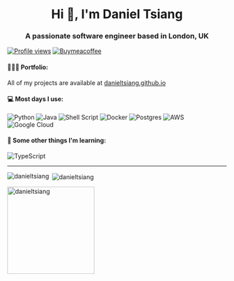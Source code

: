 <h1 align="center">Hi 👋, I'm Daniel Tsiang</h1>
<h3 align="center">A passionate software engineer based in London, UK</h3>

[![Profile views](https://komarev.com/ghpvc/?username=danieltsiang&label=Profile%20views&color=0e75b6&style=flat)](https://github.com/DanielTsiang)
[![Buymeacoffee](https://img.shields.io/badge/Donate-Buy%20Me%20A%20Coffee-orange.svg?style=flat&logo=buymeacoffee)](https://www.buymeacoffee.com/dantsiang8)

<h4> 👨🏻‍💻 Portfolio: </h4> 

All of my projects are available at [danieltsiang.github.io](https://danieltsiang.github.io)

<h4> 💻  Most days I use: </h4>

![Python](https://img.shields.io/badge/python-3670A0?style=for-the-badge&logo=python&logoColor=ffdd54)
![Java](https://img.shields.io/badge/java-%23ED8B00.svg?style=for-the-badge&logo=java&logoColor=white)
![Shell Script](https://img.shields.io/badge/shell_script-%23121011.svg?style=for-the-badge&logo=gnu-bash&logoColor=white)
![Docker](https://img.shields.io/badge/docker-%230db7ed.svg?style=for-the-badge&logo=docker&logoColor=white)
![Postgres](https://img.shields.io/badge/postgres-%23316192.svg?style=for-the-badge&logo=postgresql&logoColor=white)
![AWS](https://img.shields.io/badge/AWS-%23FF9900.svg?style=for-the-badge&logo=amazon-aws&logoColor=white)
![Google Cloud](https://img.shields.io/badge/GoogleCloud-%234285F4.svg?style=for-the-badge&logo=google-cloud&logoColor=white)

<h4> 🌱 Some other things I'm learning: </h4>

![TypeScript](https://img.shields.io/badge/LangChain-%23007ACC.svg?style=for-the-badge&logoColor=white)

---

<p><img align="left" src="https://github-readme-stats.vercel.app/api/top-langs?username=danieltsiang&show_icons=true&locale=en&layout=compact" alt="danieltsiang" /></p>

<p>&nbsp;<img align="center" src="https://github-readme-stats.vercel.app/api?username=danieltsiang&show_icons=true&locale=en" alt="danieltsiang" /></p>

<p>&nbsp;<a href="https://stackoverflow.com/users/17330029"><img align="left" height="200" src="https://so-stats-kurt-liao.vercel.app/api?user=17330029&hide=border" alt="danieltsiang" /></a></p>
